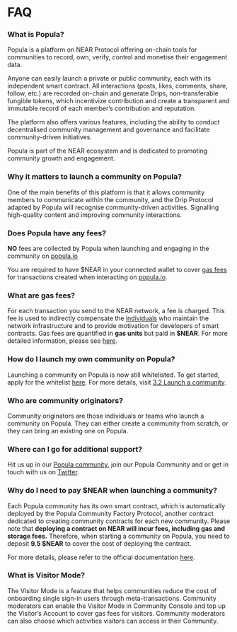 # FAQ

### **What is Popula?**

Popula is a platform on NEAR Protocol offering on-chain tools for communities to record, own, verify, control and monetise their engagement data.

Anyone can easily launch a private or public community, each with its independent smart contract. All interactions (posts, likes, comments, share, follow, etc.) are recorded on-chain and generate Drips, non-transferable fungible tokens, which incentivize contribution and create a transparent and immutable record of each member’s contribution and reputation.

The platform also offers various features, including the ability to conduct decentralised community management and governance and facilitate community-driven initiatives.

Popula is part of the NEAR ecosystem and is dedicated to promoting community growth and engagement.



### **Why it matters to launch a community on Popula?**

One of the main benefits of this platform is that it allows community members to communicate within the community, and the Drip Protocol adapted by Popula will recognise community-driven activities. Signalling high-quality content and improving community interactions.

### **Does Popula have any fees?**

**NO** fees are collected by Popula when launching and engaging in the community on [popula.io](https://popula.io/)

You are required to have $NEAR in your connected wallet to cover [gas fees](https://www.notion.so/FAQ-6f2764a69a0d4c6084cc893e3e4ba271?pvs=21) for transactions created when interacting on [popula.io](https://popula.io/).

### **What are gas fees?**

For each transaction you send to the NEAR network, a fee is charged. This fee is used to indirectly compensate the [individuals](https://docs.near.org/concepts/basics/validators) who maintain the network infrastructure and to provide motivation for developers of smart contracts. Gas fees are quantified in **gas units** but paid in **$NEAR**. For more detailed information, please see [here](https://docs.near.org/concepts/basics/transactions/gas).

### **How do I launch my own community on Popula?**

Launching a community on Popula is now still whitelisted. To get started, apply for the whitelist [here](https://0smaupbwvz0.typeform.com/to/BYx9MMTZ?typeform-source=popula.io). For more details, visit [3.2 Launch a community](https://www.notion.so/3-Communities-ae8d11847f3043e0a2723a6bce362b90?pvs=21).&#x20;

### **Who are community originators?**

Community originators are those individuals or teams who launch a community on Popula. They can either create a community from scratch, or they can bring an existing one on Popula.

### **Where can I go for additional support?**

Hit us up in our [Popula community](https://t.me/populacommunity), join our Popula Community and or get in touch with us on [Twitter](https://twitter.com/ourZORA).

### **Why do I need to pay $NEAR when launching a community?**

Each Popula community has its own smart contract, which is automatically deployed by the Popula Community Factory Protocol, another contract dedicated to creating community contracts for each new community. Please note that **deploying a contract on NEAR will incur fees, including gas and storage fees.** Therefore, when starting a community on Popula, you need to deposit **9.5 $NEAR** to cover the cost of deploying the contract.

For more details, please refer to the official documentation [here](https://docs.near.org/concepts/basics/transactions/gas-advanced#deploying-contracts).

### **What is Visitor Mode?**

The Visitor Mode is a feature that helps communities reduce the cost of onboarding single sign-in users through meta-transactions. Community moderators can enable the Visitor Mode in Community Console and top up the Visitor’s Account to cover gas fees for visitors. Community moderators can also choose which activities visitors can access in their Community.

